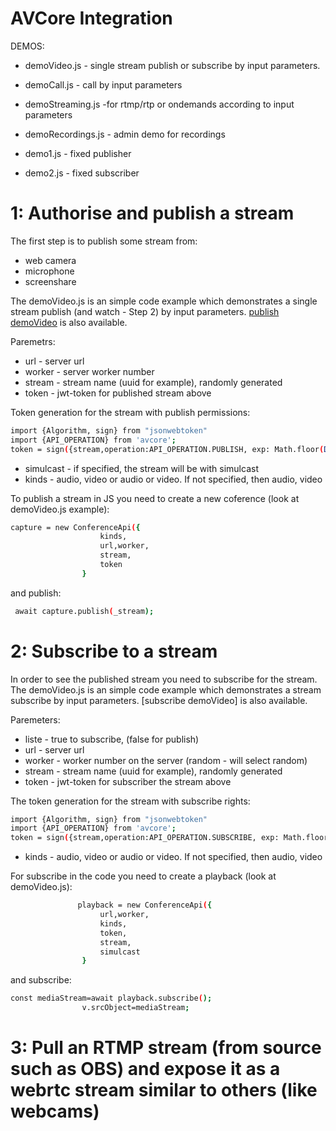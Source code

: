 # AVCore Integration
DEMOS:
 - demoVideo.js - single stream publish or subscribe by input parameters.
 - demoCall.js - call by input parameters
 - demoStreaming.js -for rtmp/rtp or ondemands according to input parameters
 - demoRecordings.js - admin demo for recordings

 - demo1.js - fixed publisher
 - demo2.js - fixed subscriber



# 1: Authorise and publish a stream

The first step is to publish some stream from:
 - web camera
 - microphone
 - screenshare

 The demoVideo.js is an simple code example which demonstrates a single stream publish (and watch - Step 2) by input parameters. [publish demoVideo] is also available. 
 
 Paremetrs:
 - url - server url
 - worker - server worker number
 - stream - stream name (uuid for example), randomly generated
 - token - jwt-token for published stream above

Token generation for the stream with publish permissions:

```sh
import {Algorithm, sign} from "jsonwebtoken"
import {API_OPERATION} from 'avcore';
token = sign({stream,operation:API_OPERATION.PUBLISH, exp: Math.floor(Date.now() / 1000 + 12*24 * 3600)},config.secret,{ algorithm: config.algorithm as Algorithm})
```

 - simulcast - if specified, the stream will be with simulcast
 - kinds - audio, video or audio or video. If not specified, then audio, video

To publish a stream in JS you need to create a new coference (look at demoVideo.js example):

```sh
capture = new ConferenceApi({
                    kinds,
                    url,worker,
                    stream,
                    token
                }

```

and publish:

```sh
 await capture.publish(_stream);
```
 
# 2: Subscribe to a stream

In order to see the published stream you need to subscribe for the stream. The demoVideo.js is an simple code example which demonstrates a  stream subscribe by input parameters. [subscribe demoVideo] is also available.

Paremeters:

 - liste - true to subscribe, (false for publish)
 - url - server url
 - worker - worker number on the server (random - will select random)
 - stream - stream name (uuid for example), randomly generated
 - token - jwt-token for subscriber the stream above

The token generation for the stream with subscribe rights:
```sh
import {Algorithm, sign} from "jsonwebtoken"
import {API_OPERATION} from 'avcore';
token = sign({stream,operation:API_OPERATION.SUBSCRIBE, exp: Math.floor(Date.now() / 1000 + 12*24 * 3600)},config.secret,{ algorithm: config.algorithm as Algorithm})
```
 - kinds - audio, video or audio or video. If not specified, then audio, video

For subscribe in the code you need to create a playback (look at demoVideo.js):
```sh
               playback = new ConferenceApi({
                    url,worker,
                    kinds,
                    token,
                    stream,
                    simulcast
                }
```

and subscribe:
```sh
const mediaStream=await playback.subscribe();
                v.srcObject=mediaStream;
```

# 3: Pull an RTMP stream (from source such as OBS) and expose it as a webrtc stream similar to others (like webcams)










[//]: # (These are reference links used in the body of this note and get stripped out when the markdown processor does its job. There is no need to format nicely because it shouldn't be seen. Thanks SO - http://stackoverflow.com/questions/4823468/store-comments-in-markdown-syntax)



   [publish demoVideo]: <https://avcore-demo.codeda.com/demoVideo.html?url=https://meeting-mcu.codeda.com:8080&worker=0&stream=e5c8461a-be40-4716-85d7-a009790e9c2b&token=eyJhbGciOiJIUzUxMiIsInR5cCI6IkpXVCJ9.eyJzdHJlYW0iOiJlNWM4NDYxYS1iZTQwLTQ3MTYtODVkNy1hMDA5NzkwZTljMmIiLCJvcGVyYXRpb24iOiIxIiwiaWF0IjoxNTk0Mzc0MTkxfQ.CrZ7JrutywN_wr6GJFL-C88eGONO9OgyWoYrPeNfCrga3iiAi44GFBzd1Ot5RXqIKAUH_0ktZV9pUV3L1YiwXw&recToken=eyJhbGciOiJIUzUxMiIsInR5cCI6IkpXVCJ9.eyJvcGVyYXRpb24iOiIyIiwiaWF0IjoxNTk0Mzc0MTkyfQ.76D3AqsWeiJTge4DBCIwlxBhhDE2MimzcR20GtxopJegZMy5P0YG1oboMHGeZa4J9N5VDebw7-lrbPcvhiCKZQ>
   
   [subsribe demoVideo]: <https://avcore-demo.codeda.com/demoVideo.html?url=https://meeting-mcu.codeda.com:8080&worker=random&stream=e5c8461a-be40-4716-85d7-a009790e9c2b&token=eyJhbGciOiJIUzUxMiIsInR5cCI6IkpXVCJ9.eyJzdHJlYW0iOiJlNWM4NDYxYS1iZTQwLTQ3MTYtODVkNy1hMDA5NzkwZTljMmIiLCJvcGVyYXRpb24iOiIxIiwiaWF0IjoxNTk0Mzc0MTkxfQ.CrZ7JrutywN_wr6GJFL-C88eGONO9OgyWoYrPeNfCrga3iiAi44GFBzd1Ot5RXqIKAUH_0ktZV9pUV3L1YiwXw&recToken=eyJhbGciOiJIUzUxMiIsInR5cCI6IkpXVCJ9.eyJvcGVyYXRpb24iOiIyIiwiaWF0IjoxNTk0Mzc0MTkyfQ.76D3AqsWeiJTge4DBCIwlxBhhDE2MimzcR20GtxopJegZMy5P0YG1oboMHGeZa4J9N5VDebw7-lrbPcvhiCKZQ&listen=true>
   

